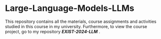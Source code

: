 # Large-Language-Models-LLMs

This repository contains all the materials, course assignments and activities studied in this course in my university. 
Furthermore, to view the course project, go to my repository ***EXIST-2024-LLM*** . 
